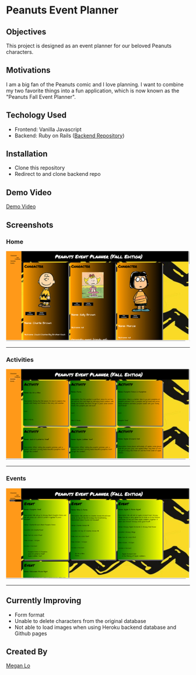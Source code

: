 Peanuts Event Planner
====

## Objectives

This project is designed as an event planner for our beloved Peanuts characters. 

## Motivations

I am a big fan of the Peanuts comic and I love planning. I want to combine my two favorite things into a fun application, which is now known as the "Peanuts Fall Event Planner".

## Techology Used

- Frontend: Vanilla Javascript
- Backend: Ruby on Rails ([Backend Repository](https://github.com/mehmehmehlol/peanuts-event-planner-backend))

## Installation

- Clone this repository
- Redirect to and clone backend repo 

## Demo Video

[Demo Video](https://youtu.be/taTyGeA-I3k)

## Screenshots

### Home

![Home](images/home.png)

---

### Activities

![Activities](images/activities.png)

---

### Events

![Events](images/events.png)

---

## Currently Improving

- Form format
- Unable to delete characters from the original database
- Not able to load images when using Heroku backend database and Github pages

## Created By

[Megan Lo](https://github.com/mehmehmehlol)

